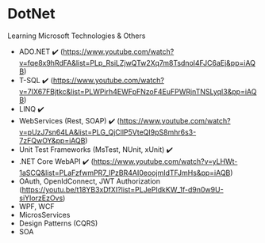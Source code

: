 # DotNet
Learning Microsoft Technologies & Others
-  ADO.NET :heavy_check_mark: (https://www.youtube.com/watch?v=fqe8x9hRdFA&list=PLp_RsiLZjwQTw2Xq7m8Tsdnol4FJC6aEj&pp=iAQB)
-  T-SQL :heavy_check_mark: (https://www.youtube.com/watch?v=7IX67FBjtkc&list=PLWPirh4EWFpFNzoF4EuFPWRjnTNSLyqI3&pp=iAQB)
-  LINQ :heavy_check_mark: 
-  WebServices (Rest, SOAP) :heavy_check_mark: (https://www.youtube.com/watch?v=pUzJ7sn64LA&list=PLG_QjCllP5VteQI9pS8mhr6s3-7zFQwOY&pp=iAQB)
-  Unit Test Frameworks (MsTest, NUnit, xUnit) :heavy_check_mark: 
-  .NET Core WebAPI :heavy_check_mark: (https://www.youtube.com/watch?v=yLHWt-1aSCQ&list=PLaFzfwmPR7_IPzBR4AI0eoojmIdTFJmHs&pp=iAQB)
-  OAuth, OpenIdConnect, JWT Authorization (https://youtu.be/t18YB3xDfXI?list=PLJePIdkKW_1f-d9n0w9U-siYIorzEzOvs)
-  WPF, WCF
-  MicrosServices
-  Design Patterns (CQRS)
-  SOA
